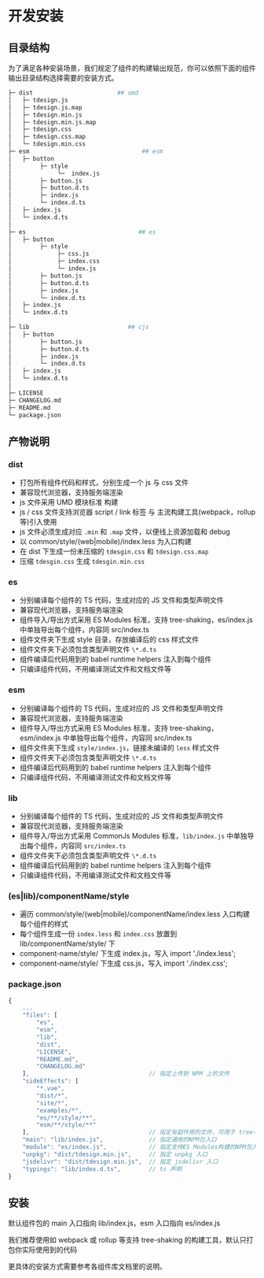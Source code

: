 # 开发安装

## 目录结构

为了满足各种安装场景，我们规定了组件的构建输出规范，你可以依照下面的组件输出目录结构选择需要的安装方式。

```bash
├─ dist                        ## umd
│   ├─ tdesign.js
│   ├─ tdesign.js.map
│   ├─ tdesign.min.js
│   ├─ tdesign.min.js.map
│   ├─ tdesign.css
│   ├─ tdesign.css.map
│   └─ tdesign.min.css
├─ esm                                ## esm
│   ├─ button
│        ├─ style
│             └─  index.js
│        ├─ button.js
│        ├─ button.d.ts
│        ├─ index.js
│        └─ index.d.ts
│   ├─ index.js
│   └─ index.d.ts
│
├─ es                                ## es
│   ├─ button
│        ├─ style
│             ├─ css.js
│             ├─ index.css
│             └─ index.js
│        ├─ button.js
│        ├─ button.d.ts
│        ├─ index.js
│        └─ index.d.ts
│   ├─ index.js
│   └─ index.d.ts
│
├─ lib                            ## cjs
│   ├─ button
│        ├─ button.js
│        ├─ button.d.ts
│        ├─ index.js
│        └─ index.d.ts
│   ├─ index.js
│   └─ index.d.ts
│
├─ LICENSE
├─ CHANGELOG.md
├─ README.md
└─ package.json
```

## 产物说明

### dist

- 打包所有组件代码和样式，分别生成一个 js 与 css 文件
- 兼容现代浏览器，支持服务端渲染
- js 文件采用 UMD 模块标准 构建
- js / css 文件支持浏览器 script / link 标签 与 主流构建工具(webpack，rollup 等)引入使用
- js 文件必须生成对应 `.min` 和 `.map` 文件，以便线上资源加载和 debug
- 以 common/style/(web|mobile)/index.less 为入口构建
- 在 dist 下生成一份未压缩的 `tdesgin.css` 和 `tdesign.css.map`
- 压缩 `tdesgin.css` 生成 `tdesgin.min.css`

### es

- 分别编译每个组件的 TS 代码，生成对应的 JS 文件和类型声明文件
- 兼容现代浏览器，支持服务端渲染
- 组件导入/导出方式采用 ES Modules 标准，支持 tree-shaking，es/index.js 中单独导出每个组件，内容同 src/index.ts
- 组件文件夹下生成 style 目录，存放编译后的 css 样式文件
- 组件文件夹下必须包含类型声明文件 `\*.d.ts`
- 组件编译后代码用到的 babel runtime helpers 注入到每个组件
- 只编译组件代码，不用编译测试文件和文档文件等

### esm

- 分别编译每个组件的 TS 代码，生成对应的 JS 文件和类型声明文件
- 兼容现代浏览器，支持服务端渲染
- 组件导入/导出方式采用 ES Modules 标准，支持 tree-shaking，esm/index.js 中单独导出每个组件，内容同 src/index.ts
- 组件文件夹下生成 `style/index.js`，链接未编译的 `less` 样式文件
- 组件文件夹下必须包含类型声明文件 `\*.d.ts`
- 组件编译后代码用到的 babel runtime helpers 注入到每个组件
- 只编译组件代码，不用编译测试文件和文档文件等

### lib

- 分别编译每个组件的 TS 代码，生成对应的 JS 文件和类型声明文件
- 兼容现代浏览器，支持服务端渲染
- 组件导入/导出方式采用 CommonJs Modules 标准，`lib/index.js` 中单独导出每个组件，内容同 `src/index.ts`
- 组件文件夹下必须包含类型声明文件 `\*.d.ts`
- 组件编译后代码用到的 babel runtime helpers 注入到每个组件
- 只编译组件代码，不用编译测试文件和文档文件等

### (es|lib)/componentName/style

- 遍历 common/style/(web|mobile)/componentName/index.less 入口构建每个组件的样式
- 每个组件生成一份 `index.less` 和 `index.css` 放置到 lib/componentName/style/ 下
- component-name/style/ 下生成 index.js，写入 import './index.less';
- component-name/style/ 下生成 css.js，写入 import './index.css';

### package.json

```javascript
{
    ...
    "files": [
        "es",
        "esm",
        "lib",
        "dist",
        "LICENSE",
        "README.md",
        "CHANGELOG.md"
    ],                                  // 指定上传到 NPM 上的文件
    "sideEffects": [
        "*.vue",
        "dist/*",
        "site/*",
        "examples/*",
        "es/**/style/**",
        "esm/**/style/**"
    ],                                  // 指定有副作用的文件，可用于 tree-shaking
    "main": "lib/index.js",             // 指定通用的NPM包入口
    "module": "es/index.js",            // 指定支持ES Modules构建的NPM包入口
    "unpkg": "dist/tdesign.min.js",     // 指定 unpkg 入口
    "jsdelivr": "dist/tdesign.min.js",  // 指定 jsdelivr 入口
    "typings": "lib/index.d.ts",        // ts 声明
}
```

## 安装

默认组件包的 main 入口指向 lib/index.js，esm 入口指向 es/index.js

我们推荐使用如 webpack 或 rollup 等支持 tree-shaking 的构建工具，默认只打包你实际使用到的代码

更具体的安装方式需要参考各组件库文档里的说明。
